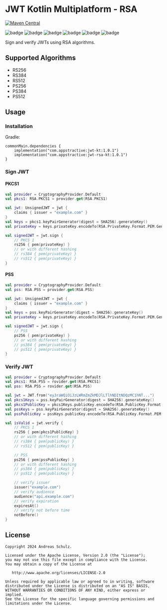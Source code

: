 ﻿# JWT Kotlin Multiplatform - RSA

[![Maven Central](https://img.shields.io/maven-central/v/com.appstractive/jwt-rsa-kt?label=Maven%20Central)](https://central.sonatype.com/artifact/com.appstractive/jwt-rsa-kt)

![badge][badge-android]
![badge][badge-apple]
![badge][badge-jvm]
![badge][badge-js]
![badge][badge-win]
![badge][badge-linux]

Sign and verify JWTs using RSA algorithms.

## Supported Algorithms

- RS256
- RS384
- RS512
- PS256
- PS384
- PS512

## Usage

### Installation

Gradle:

```
commonMain.dependencies {
    implementation("com.appstractive:jwt-kt:1.0.1")
    implementation("com.appstractive:jwt-rsa-kt:1.0.1")
}
```

### Sign JWT

#### PKCS1

```kotlin
val provider = CryptographyProvider.Default
val pkcs1: RSA.PKCS1 = provider.get(RSA.PKCS1)

val jwt: UnsignedJWT = jwt {
    claims { issuer = "example.com" }
}
val keys = pkcs1.keyPairGenerator(digest = SHA256).generateKey()
val privateKey = keys.privateKey.encodeTo(RSA.PrivateKey.Format.PEM.Generic)

val signedJWT = jwt.sign {
    // PKCS 1
    rs256 { pem(privateKey) }
    // or with different hashing
    // rs384 { pem(privateKey) }
    // rs512 { pem(privateKey) }
}
```

#### PSS

```kotlin
val provider = CryptographyProvider.Default
val pss: RSA.PSS = provider.get(RSA.PSS)

val jwt: UnsignedJWT = jwt {
    claims { issuer = "example.com" }
}
val keys = pss.keyPairGenerator(digest = SHA256).generateKey()
val privateKey = keys.privateKey.encodeTo(RSA.PrivateKey.Format.PEM.Generic)

val signedJWT = jwt.sign {
    // PSS
    ps256 { pem(privateKey) }
    // or with different hashing
    // ps384 { pem(privateKey) }
    // ps512 { pem(privateKey) }
}
```

### Verify JWT

```kotlin
val provider = CryptographyProvider.Default
val pkcs1: RSA.PSS = rovider.get(RSA.PKCS1)
val pss: RSA.PSS = rovider.get(RSA.PSS)

val jwt = JWT.from("eyJraWQiOiJzLWRmZmZkMDJlLTlhNDItNDQzMC1hNT...")
val pkcs1Keys = pss.keyPairGenerator(digest = SHA256).generateKey()
val pkcs1PublicKey = pkcs1Keys.publicKey.encodeTo(RSA.PublicKey.Format.PEM.Generic)
val pssKeys = pss.keyPairGenerator(digest = SHA256).generateKey()
val pssPublicKey = pssKeys.publicKey.encodeTo(RSA.PublicKey.Format.PEM.Generic)

val isValid = jwt.verify {
    // PKCS 1
    rs256 { pem(pkcs1PublicKey) }
    // or with different hashing
    // rs384 { pem(publicKey) }
    // rs512 { pem(publicKey) }

    // PSS
    ps256 { pem(pssPublicKey) }
    // or with different hashing
    // ps384 { pem(publicKey) }
    // ps512 { pem(publicKey) }

    // verify issuer
    issuer("example.com")
    // verify audience
    audience("api.example.com")
    // verify expiration
    expiresAt()
    // verify not before time
    notBefore()
}
```

## License

```
Copyright 2024 Andreas Schulz.

Licensed under the Apache License, Version 2.0 (the "License");
you may not use this file except in compliance with the License.
You may obtain a copy of the License at

   http://www.apache.org/licenses/LICENSE-2.0

Unless required by applicable law or agreed to in writing, software
distributed under the License is distributed on an "AS IS" BASIS,
WITHOUT WARRANTIES OR CONDITIONS OF ANY KIND, either express or implied.
See the License for the specific language governing permissions and
limitations under the License.
```

[badge-android]: http://img.shields.io/badge/platform-android-6EDB8D.svg?style=flat

[badge-apple]: http://img.shields.io/badge/platform-apple-111111.svg?style=flat

[badge-jvm]: http://img.shields.io/badge/platform-jvm-CDCDCD.svg?style=flat

[badge-js]: http://img.shields.io/badge/platform-js-f7df1e.svg?style=flat

[badge-win]: http://img.shields.io/badge/platform-win-357EC7.svg?style=flat

[badge-linux]: http://img.shields.io/badge/platform-linux-CDCDCD.svg?style=flat
